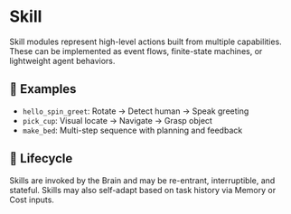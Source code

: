 # Skill

Skill modules represent high-level actions built from multiple capabilities. These can be implemented as event flows, finite-state machines, or lightweight agent behaviors.

## 🧠 Examples

- `hello_spin_greet`: Rotate → Detect human → Speak greeting
- `pick_cup`: Visual locate → Navigate → Grasp object
- `make_bed`: Multi-step sequence with planning and feedback

## 🔁 Lifecycle

Skills are invoked by the Brain and may be re-entrant, interruptible, and stateful. Skills may also self-adapt based on task history via Memory or Cost inputs.
